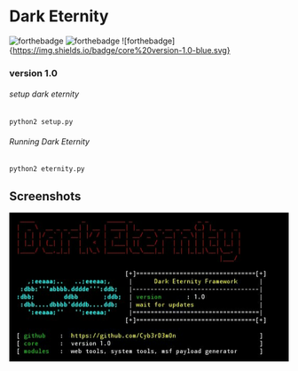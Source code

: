 # Dark Eternity  
![forthebadge](https://img.shields.io/badge/Python-2.7-green.svg)
![forthebadge](https://img.shields.io/aur/license/yaourt.svg)
![forthebadge]{https://img.shields.io/badge/core%20version-1.0-blue.svg}
 
### version 1.0  
###### setup dark eternity  
```
python2 setup.py
```

###### Running Dark Eternity
```
python2 eternity.py
```
## Screenshots
![alt tag](https://github.com/Cyb3rD3m0n/DarkEternity-Framework/blob/master/Dark_Eternity.jpg)
 
